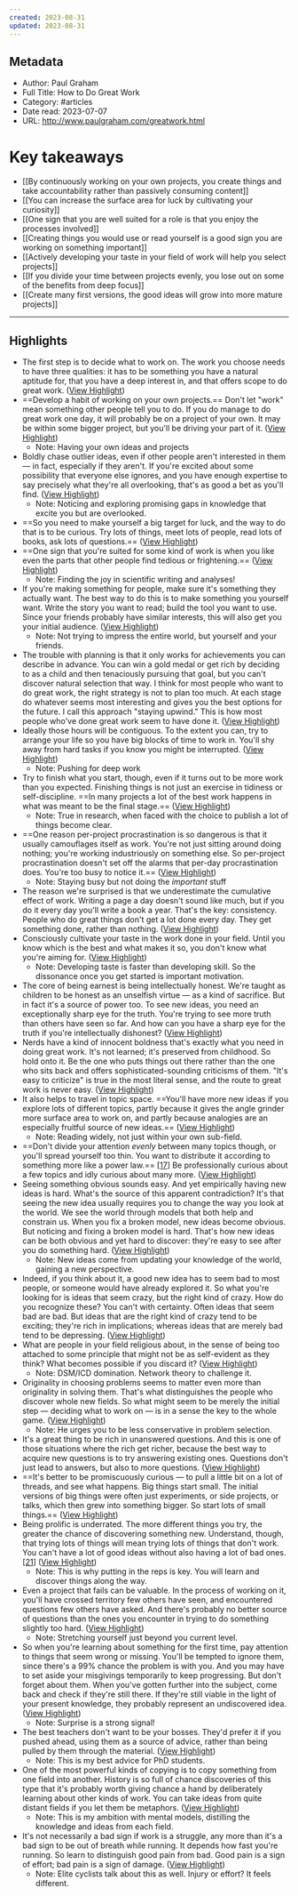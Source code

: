 ```yaml
---
created: 2023-08-31
updated: 2023-08-31
---
```

## Metadata
- Author: Paul Graham
- Full Title: How to Do Great Work
- Category: #articles
- Date read: 2023-07-07
- URL: http://www.paulgraham.com/greatwork.html
# Key takeaways
- [[By continuously working on your own projects, you create things and take accountability rather than passively consuming content]]
- [[You can increase the surface area for luck by cultivating your curiosity]]
- [[One sign that you are well suited for a role is that you enjoy the processes involved]]
- [[Creating things you would use or read yourself is a good sign you are working on something important]]
- [[Actively developing your taste in your field of work will help you select projects]]
- [[If you divide your time between projects evenly, you lose out on some of the benefits from deep focus]]
- [[Create many first versions, the good ideas will grow into more mature projects]]

---

## Highlights
- The first step is to decide what to work on. The work you choose needs to have three qualities: it has to be something you have a natural aptitude for, that you have a deep interest in, and that offers scope to do great work. ([View Highlight](https://read.readwise.io/read/01h4r1kpkyqc3p3xgr35mbe9pc))
- ==Develop a habit of working on your own projects.== Don't let "work" mean something other people tell you to do. If you do manage to do great work one day, it will probably be on a project of your own. It may be within some bigger project, but you'll be driving your part of it. ([View Highlight](https://read.readwise.io/read/01h4r1mvmda93ebj9vhm5myvqm))
    - Note: Having your own ideas and projects
- Boldly chase outlier ideas, even if other people aren't interested in them — in fact, especially if they aren't. If you're excited about some possibility that everyone else ignores, and you have enough expertise to say precisely what they're all overlooking, that's as good a bet as you'll find. ([View Highlight](https://read.readwise.io/read/01h4r1rr11tnef00ca1kvcknsa))
    - Note: Noticing and exploring promising gaps in knowledge that excite you but are overlooked.
- ==So you need to make yourself a big target for luck, and the way to do that is to be curious. Try lots of things, meet lots of people, read lots of books, ask lots of questions.== ([View Highlight](https://read.readwise.io/read/01h4r1xfab84bg5dh5kwq93p7a))
- ==One sign that you're suited for some kind of work is when you like even the parts that other people find tedious or frightening.== ([View Highlight](https://read.readwise.io/read/01h4r1yy93te80ctysj3zhr1fg))
    - Note: Finding the joy in scientific writing and analyses!
- If you're making something for people, make sure it's something they actually want. The best way to do this is to make something you yourself want. Write the story you want to read; build the tool you want to use. Since your friends probably have similar interests, this will also get you your initial audience. ([View Highlight](https://read.readwise.io/read/01h4r201sx721bbp37vxt1fffb))
    - Note: Not trying to impress the entire world, but yourself and your friends.
- The trouble with planning is that it only works for achievements you can describe in advance. You can win a gold medal or get rich by deciding to as a child and then tenaciously pursuing that goal, but you can't discover natural selection that way.
  I think for most people who want to do great work, the right strategy is not to plan too much. At each stage do whatever seems most interesting and gives you the best options for the future. I call this approach "staying upwind." This is how most people who've done great work seem to have done it. ([View Highlight](https://read.readwise.io/read/01h4r22qgs94qte1fy55s9szjd))
- Ideally those hours will be contiguous. To the extent you can, try to arrange your life so you have big blocks of time to work in. You'll shy away from hard tasks if you know you might be interrupted. ([View Highlight](https://read.readwise.io/read/01h4r23zj7xhfc97vp93yaftfh))
    - Note: Pushing for deep work
- Try to finish what you start, though, even if it turns out to be more work than you expected. Finishing things is not just an exercise in tidiness or self-discipline. ==In many projects a lot of the best work happens in what was meant to be the final stage.== ([View Highlight](https://read.readwise.io/read/01h4r268tf4fe0jf8mnmhkgvjy))
    - Note: True in research, when faced with the choice to publish a lot of things become clear.
- ==One reason per-project procrastination is so dangerous is that it usually camouflages itself as work. You're not just sitting around doing nothing; you're working industriously on something else. So per-project procrastination doesn't set off the alarms that per-day procrastination does. You're too busy to notice it.== ([View Highlight](https://read.readwise.io/read/01h4r288t3se7fmc28k10ekb6n))
    - Note: Staying busy but not doing the *important* stuff
- The reason we're surprised is that we underestimate the cumulative effect of work. Writing a page a day doesn't sound like much, but if you do it every day you'll write a book a year. That's the key: consistency. People who do great things don't get a lot done every day. They get something done, rather than nothing. ([View Highlight](https://read.readwise.io/read/01h4r29vsbn3rvpndxqceyyef2))
- Consciously cultivate your taste in the work done in your field. Until you know which is the best and what makes it so, you don't know what you're aiming for. ([View Highlight](https://read.readwise.io/read/01h4r2cjzzerbs78tg1g6m1nxf))
    - Note: Developing taste is faster than developing skill. So the dissonance once you get started is important motivation.
- The core of being earnest is being intellectually honest. We're taught as children to be honest as an unselfish virtue — as a kind of sacrifice. But in fact it's a source of power too. To see new ideas, you need an exceptionally sharp eye for the truth. You're trying to see more truth than others have seen so far. And how can you have a sharp eye for the truth if you're intellectually dishonest? ([View Highlight](https://read.readwise.io/read/01h4r2gwj1g0pa8vfrg3hhr31e))
- Nerds have a kind of innocent boldness that's exactly what you need in doing great work. It's not learned; it's preserved from childhood. So hold onto it. Be the one who puts things out there rather than the one who sits back and offers sophisticated-sounding criticisms of them. "It's easy to criticize" is true in the most literal sense, and the route to great work is never easy. ([View Highlight](https://read.readwise.io/read/01h4r2jd7tgysc137g1t5xz131))
- It also helps to travel in topic space. ==You'll have more new ideas if you explore lots of different topics, partly because it gives the angle grinder more surface area to work on, and partly because analogies are an especially fruitful source of new ideas.== ([View Highlight](https://read.readwise.io/read/01h4r2sw1ehpktwrjhx6gtfh59))
    - Note: Reading widely, not just within your own sub-field.
- ==Don't divide your attention *evenly* between many topics though, or you'll spread yourself too thin. You want to distribute it according to something more like a power law.== [[17](http://paulgraham.com/greatwork.html?s=09#f17n)] Be professionally curious about a few topics and idly curious about many more. ([View Highlight](https://read.readwise.io/read/01h4r2tkw457ged7a1y6kpgn86))
- Seeing something obvious sounds easy. And yet empirically having new ideas is hard. What's the source of this apparent contradiction? It's that seeing the new idea usually requires you to change the way you look at the world. We see the world through models that both help and constrain us. When you fix a broken model, new ideas become obvious. But noticing and fixing a broken model is hard. That's how new ideas can be both obvious and yet hard to discover: they're easy to see after you do something hard. ([View Highlight](https://read.readwise.io/read/01h4zb87n73w3h9qwmpppqjx2h))
    - Note: New ideas come from updating your knowledge of the world, gaining a new perspective.
- Indeed, if you think about it, a good new idea has to seem bad to most people, or someone would have already explored it. So what you're looking for is ideas that seem crazy, but the right kind of crazy. How do you recognize these? You can't with certainty. Often ideas that seem bad are bad. But ideas that are the right kind of crazy tend to be exciting; they're rich in implications; whereas ideas that are merely bad tend to be depressing. ([View Highlight](https://read.readwise.io/read/01h4zbbb30byqnn2qm1yexmvj8))
- What are people in your field religious about, in the sense of being too attached to some principle that might not be as self-evident as they think? What becomes possible if you discard it? ([View Highlight](https://read.readwise.io/read/01h4zbe4hn4n38jtw7thx7ty72))
    - Note: DSM/ICD domination. Network theory to challenge it.
- Originality in choosing problems seems to matter even more than originality in solving them. That's what distinguishes the people who discover whole new fields. So what might seem to be merely the initial step — deciding what to work on — is in a sense the key to the whole game. ([View Highlight](https://read.readwise.io/read/01h4zbhxck5pv5fn4c7khnxap1))
    - Note: He urges you to be less conservative in problem selection.
- It's a great thing to be rich in unanswered questions. And this is one of those situations where the rich get richer, because the best way to acquire new questions is to try answering existing ones. Questions don't just lead to answers, but also to more questions. ([View Highlight](https://read.readwise.io/read/01h4zbntn0x5v85cqwxzq2sqrp))
- ==It's better to be promiscuously curious — to pull a little bit on a lot of threads, and see what happens. Big things start small. The initial versions of big things were often just experiments, or side projects, or talks, which then grew into something bigger. So start lots of small things.== ([View Highlight](https://read.readwise.io/read/01h4zbpnr6chgprefzf8s14vtd))
- Being prolific is underrated. The more different things you try, the greater the chance of discovering something new. Understand, though, that trying lots of things will mean trying lots of things that don't work. You can't have a lot of good ideas without also having a lot of bad ones. [[21](http://paulgraham.com/greatwork.html?s=09#f21n)] ([View Highlight](https://read.readwise.io/read/01h4zbq78k7zn7yvyhaxz8qakj))
    - Note: This is why putting in the reps is key. You will learn and discover things along the way.
- Even a project that fails can be valuable. In the process of working on it, you'll have crossed territory few others have seen, and encountered questions few others have asked. And there's probably no better source of questions than the ones you encounter in trying to do something slightly too hard. ([View Highlight](https://read.readwise.io/read/01h4zbvnp92qxv62e6wgs99fjf))
    - Note: Stretching yourself just beyond you current level.
- So when you're learning about something for the first time, pay attention to things that seem wrong or missing. You'll be tempted to ignore them, since there's a 99% chance the problem is with you. And you may have to set aside your misgivings temporarily to keep progressing. But don't forget about them. When you've gotten further into the subject, come back and check if they're still there. If they're still viable in the light of your present knowledge, they probably represent an undiscovered idea. ([View Highlight](https://read.readwise.io/read/01h4zbzf62nk7r6kzb88y0aase))
    - Note: Surprise is a strong signal!
- The best teachers don't want to be your bosses. They'd prefer it if you pushed ahead, using them as a source of advice, rather than being pulled by them through the material. ([View Highlight](https://read.readwise.io/read/01h4zc28ce7j6eqz355y2scvfg))
    - Note: This is my best advice for PhD students.
- One of the most powerful kinds of copying is to copy something from one field into another. History is so full of chance discoveries of this type that it's probably worth giving chance a hand by deliberately learning about other kinds of work. You can take ideas from quite distant fields if you let them be metaphors. ([View Highlight](https://read.readwise.io/read/01h4zc84pj5zs30zvmnb1s8j8q))
    - Note: This is my ambition with mental models, distilling the knowledge and ideas from each field.
- It's not necessarily a bad sign if work is a struggle, any more than it's a bad sign to be out of breath while running. It depends how fast you're running. So learn to distinguish good pain from bad. Good pain is a sign of effort; bad pain is a sign of damage. ([View Highlight](https://read.readwise.io/read/01h4zcexr5ttyhs0rwqj0gwy7t))
    - Note: Elite cyclists talk about this as well. Injury or effort? It feels different.
